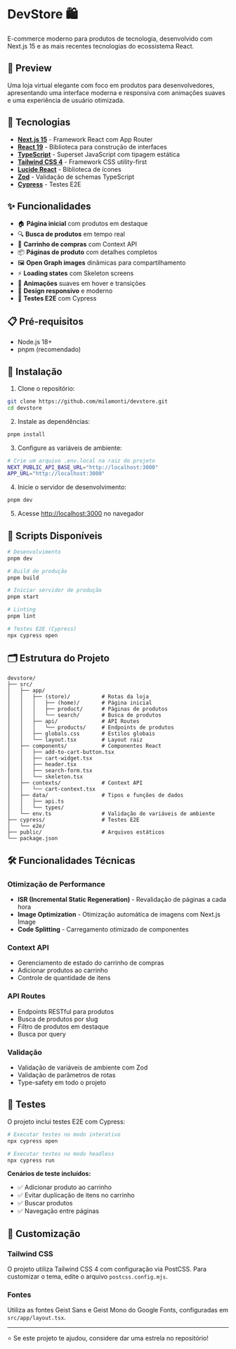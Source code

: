 # DevStore 🛍️

E-commerce moderno para produtos de tecnologia, desenvolvido com Next.js 15 e as mais recentes tecnologias do ecossistema React.

## 📸 Preview

Uma loja virtual elegante com foco em produtos para desenvolvedores, apresentando uma interface moderna e responsiva com animações suaves e uma experiência de usuário otimizada.

## 🚀 Tecnologias

- **[Next.js 15](https://nextjs.org/)** - Framework React com App Router
- **[React 19](https://react.dev/)** - Biblioteca para construção de interfaces
- **[TypeScript](https://www.typescriptlang.org/)** - Superset JavaScript com tipagem estática
- **[Tailwind CSS 4](https://tailwindcss.com/)** - Framework CSS utility-first
- **[Lucide React](https://lucide.dev/)** - Biblioteca de ícones
- **[Zod](https://zod.dev/)** - Validação de schemas TypeScript
- **[Cypress](https://www.cypress.io/)** - Testes E2E

## ✨ Funcionalidades

- 🏠 **Página inicial** com produtos em destaque
- 🔍 **Busca de produtos** em tempo real
- 🛒 **Carrinho de compras** com Context API
- 📦 **Páginas de produto** com detalhes completos
- 🖼️ **Open Graph images** dinâmicas para compartilhamento
- ⚡ **Loading states** com Skeleton screens
- 🎨 **Animações** suaves em hover e transições
- 📱 **Design responsivo** e moderno
- 🧪 **Testes E2E** com Cypress

## 📋 Pré-requisitos

- Node.js 18+ 
- pnpm (recomendado)

## 🔧 Instalação

1. Clone o repositório:
```bash
git clone https://github.com/milamonti/devstore.git
cd devstore
```

2. Instale as dependências:
```bash
pnpm install
```

3. Configure as variáveis de ambiente:
```bash
# Crie um arquivo .env.local na raiz do projeto
NEXT_PUBLIC_API_BASE_URL="http://localhost:3000"
APP_URL="http://localhost:3000"
```

4. Inicie o servidor de desenvolvimento:
```bash
pnpm dev
```

5. Acesse [http://localhost:3000](http://localhost:3000) no navegador

## 📝 Scripts Disponíveis

```bash
# Desenvolvimento
pnpm dev

# Build de produção
pnpm build

# Iniciar servidor de produção
pnpm start

# Linting
pnpm lint

# Testes E2E (Cypress)
npx cypress open
```

## 🗂️ Estrutura do Projeto

```
devstore/
├── src/
│   ├── app/
│   │   ├── (store)/          # Rotas da loja
│   │   │   ├── (home)/       # Página inicial
│   │   │   ├── product/      # Páginas de produtos
│   │   │   └── search/       # Busca de produtos
│   │   ├── api/              # API Routes
│   │   │   └── products/     # Endpoints de produtos
│   │   ├── globals.css       # Estilos globais
│   │   └── layout.tsx        # Layout raiz
│   ├── components/           # Componentes React
│   │   ├── add-to-cart-button.tsx
│   │   ├── cart-widget.tsx
│   │   ├── header.tsx
│   │   ├── search-form.tsx
│   │   └── skeleton.tsx
│   ├── contexts/             # Context API
│   │   └── cart-context.tsx
│   ├── data/                 # Tipos e funções de dados
│   │   ├── api.ts
│   │   └── types/
│   └── env.ts                # Validação de variáveis de ambiente
├── cypress/                  # Testes E2E
│   └── e2e/
├── public/                   # Arquivos estáticos
└── package.json
```

## 🛠️ Funcionalidades Técnicas

### Otimização de Performance
- **ISR (Incremental Static Regeneration)** - Revalidação de páginas a cada hora
- **Image Optimization** - Otimização automática de imagens com Next.js Image
- **Code Splitting** - Carregamento otimizado de componentes

### Context API
- Gerenciamento de estado do carrinho de compras
- Adicionar produtos ao carrinho
- Controle de quantidade de itens

### API Routes
- Endpoints RESTful para produtos
- Busca de produtos por slug
- Filtro de produtos em destaque
- Busca por query

### Validação
- Validação de variáveis de ambiente com Zod
- Validação de parâmetros de rotas
- Type-safety em todo o projeto

## 🧪 Testes

O projeto inclui testes E2E com Cypress:

```bash
# Executar testes no modo interativo
npx cypress open

# Executar testes no modo headless
npx cypress run
```

**Cenários de teste incluídos:**
- ✅ Adicionar produto ao carrinho
- ✅ Evitar duplicação de itens no carrinho
- ✅ Buscar produtos
- ✅ Navegação entre páginas

## 🎨 Customização

### Tailwind CSS
O projeto utiliza Tailwind CSS 4 com configuração via PostCSS. Para customizar o tema, edite o arquivo `postcss.config.mjs`.

### Fontes
Utiliza as fontes Geist Sans e Geist Mono do Google Fonts, configuradas em `src/app/layout.tsx`.

---

⭐ Se este projeto te ajudou, considere dar uma estrela no repositório!
